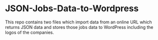 # JSON-Jobs-Data-to-Wordpress
This repo contains two files which import data from an online URL which returns JSON data and stores those jobs data to WordPress including the logos of the companies.
